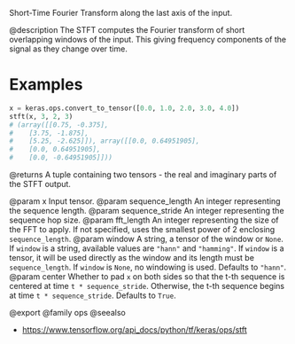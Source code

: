 Short-Time Fourier Transform along the last axis of the input.

@description
The STFT computes the Fourier transform of short overlapping windows of the
input. This giving frequency components of the signal as they change over
time.

# Examples
```python
x = keras.ops.convert_to_tensor([0.0, 1.0, 2.0, 3.0, 4.0])
stft(x, 3, 2, 3)
# (array([[0.75, -0.375],
#    [3.75, -1.875],
#    [5.25, -2.625]]), array([[0.0, 0.64951905],
#    [0.0, 0.64951905],
#    [0.0, -0.64951905]]))
```

@returns
A tuple containing two tensors - the real and imaginary parts of the
STFT output.

@param x Input tensor.
@param sequence_length An integer representing the sequence length.
@param sequence_stride An integer representing the sequence hop size.
@param fft_length An integer representing the size of the FFT to apply. If not
    specified, uses the smallest power of 2 enclosing `sequence_length`.
@param window A string, a tensor of the window or `None`. If `window` is a
    string, available values are `"hann"` and `"hamming"`. If `window`
    is a tensor, it will be used directly as the window and its length
    must be `sequence_length`. If `window` is `None`, no windowing is
    used. Defaults to `"hann"`.
@param center Whether to pad `x` on both sides so that the t-th sequence is
    centered at time `t * sequence_stride`. Otherwise, the t-th sequence
    begins at time `t * sequence_stride`. Defaults to `True`.

@export
@family ops
@seealso
+ <https://www.tensorflow.org/api_docs/python/tf/keras/ops/stft>
